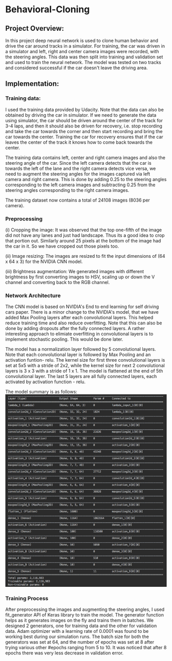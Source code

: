 # Behavioral-Cloning

## Project Overview:
In this project deep neural network is used to clone human behavior and drive the car around tracks in a simulator. For training, the car was driven in a simulator and left, right and center camera images were recorded, with the steering angles. This data was then split into training and validation set and used to train the neural network. The model was tested on two tracks and considered successful if the car doesn't leave the driving area.

## Implementation:

### Training data: 

I used the training data provided by Udacity. Note that the data can also be obtained by driving the car in simulator. If we need to generate the data using simulator, the car should be driven around the center of the track for 3-4 laps, and then it should also be driven for recovery, i.e. stop recording and take the car towards the corner and then start recording and bring the car towards the center. Training the car for recovery ensures that if the car leaves the center of the track it knows how to come back towards the center.

The training data contains left, center and right camera images and also the steering angle of the car. Since the left camera detects that the car is towards the left of the lane and the right camera detects vice versa, we need to augment the steering angles for the images captured via left camera and right camera. This is done by adding 0.25 to the steering angles corresponding to the left camera images and subtracting 0.25 from the steering angles corresponding to the right camera images.

The training dataset now contains a total of 24108 images (8036 per camera).

### Preprocessing

(i) Cropping the image: It was observed that the top one-fifth of the image did not have any lanes and just had landscape. Thus its a good idea to crop that portion out. Similarly around 25 pixels at the bottom of the image had the car in it. So we have cropped out those pixels too.

(ii) Image resizing: The images are resized to fit the input dimensions of (64 x 64 x 3) for the NVIDIA CNN model.

(iii) Brightness augmentation: We generated images with different brightness by first converting images to HSV, scaling up or down the V channel and converting back to the RGB channel.

### Network Architecture

The CNN model is based on NVIDIA's End to end learning for self driving cars paper. There is a minor change to the NVIDIA's model, that we have added Max Pooling layers after each convolutional layers. This helped reduce training time and also reduce overfitting. Note that this can also be done by adding dropouts after the fully connected layers. A rather interesting approach to elimiate overfitting in convolutional layers is to implement stochastic pooling. This would be done later.

The model has a normalization layer followed by 5 convolutional layers. Note that each convolutional layer is followed by Max Pooling and an activation funtion- relu. The kernel size for first three convolutional layers is set at 5x5 with a stride of 2x2, while the kernel size for next 2 convolutional layers is 3 x 3 with a stride of 1 x 1. The model is flattened at the end of 5th convolutional layer. The last 5 layers are all fully connected layers, each activated by activation function - relu.

The model summary is as follows:
![alt tag](https://github.com/abhio9vt/Behavioral-Cloning/blob/master/model_summary.png)

### Training Process
After preprocessing the images and augmenting the steering angles, I used fit_generator API of Keras library to train the model. The generator function helps as it generates images on the fly and trains them in batches. We designed 2 generators, one for training data and the other for validation data. Adam optimizer with a learning rate of 0.0001 was found to be working best during our simulation runs. The batch size for both the generators was set at 64, and the number of epochs was 
set at 8 after trying various other #epochs ranging from 5 to 10. It was noticed that after 8 epochs there was very less decrease in validation error.

